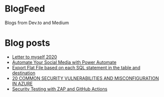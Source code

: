 # BlogFeed
Blogs from Dev.to and Medium

# Blog posts
<!-- BLOG-POST-LIST:START -->
- [Letter to myself 2020](https://dev.to/cheahengsoon/letter-to-myself-2020-2a44)
- [Automate Your Social Media with Power Automate](https://medium.com/@engsooncheah/automate-your-social-media-with-power-automate-fa822a0d01cd?source=rss-18b0bdc43bc0------2)
- [Export Flat File based on each SQL statement in the table and destination](https://medium.com/@engsooncheah/export-flat-file-based-on-each-sql-statement-in-the-table-and-destination-f44430122e3b?source=rss-18b0bdc43bc0------2)
- [20 COMMON SECURITY VULNERABILITIES AND MISCONFIGURATION IN AZURE](https://medium.com/@engsooncheah/20-common-security-vulnerabilities-and-misconfiguration-in-azure-5c19dd9289c2?source=rss-18b0bdc43bc0------2)
- [Security Testing with ZAP and GitHub Actions](https://dev.to/cheahengsoon/security-testing-with-zap-and-github-actions-4kae)
<!-- BLOG-POST-LIST:END -->
